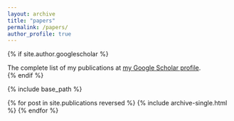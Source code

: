 ```yaml
---
layout: archive
title: "papers"
permalink: /papers/
author_profile: true
---
```


{% if site.author.googlescholar %}
  <div class="wordwrap">The complete list of my publications at <a href="{{site.author.googlescholar}}">my Google Scholar profile</a>.</div>
{% endif %}

{% include base_path %}

{% for post in site.publications reversed %}
  {% include archive-single.html %}
{% endfor %}
